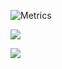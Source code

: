![Metrics](https://metrics.lecoq.io/ganobrega?template=classic&isocalendar=1&languages=1&base=header%2C%20activity%2C%20community%2C%20repositories%2C%20metadata&base.indepth=false&base.hireable=false&isocalendar=false&isocalendar.duration=half-year&languages=false&languages.limit=8&languages.threshold=0%25&languages.other=false&languages.colors=github&languages.sections=most-used&languages.indepth=false&languages.analysis.timeout=15&languages.categories=markup%2C%20programming&languages.recent.categories=markup%2C%20programming&languages.recent.load=300&languages.recent.days=14&config.timezone=America%2FSao_Paulo)

![](https://github-readme-stats.vercel.app/api?username=ganobrega)

![](https://github-readme-stats.vercel.app/api/top-langs/?username=ganobrega&layout=compact&hide=GLSL)


